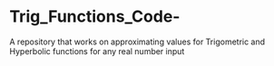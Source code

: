 # Trig_Functions_Code-
A repository that works on approximating values for Trigometric and Hyperbolic functions for any real number input 
